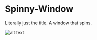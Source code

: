 # Spinny-Window
Literally just the title.
A window that spins.

![alt text](https://github.com/VictorSuciu/Spinny-Window/blob/master/Images/Spinny-Window-MP4.gif)
